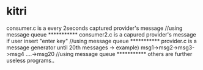# kitri
consumer.c is a every 2seconds captured provider's message 
//using message queue <n>***********
consumer2.c is a capured provider's message if user insert "enter key" 
//using message queue <n>***********
provider.c is a message generator until 20th messages 
-> example) msg1->msg2->msg3->msg4 ....->msg20 //using message queue
<n>***********
others are further useless programs..
